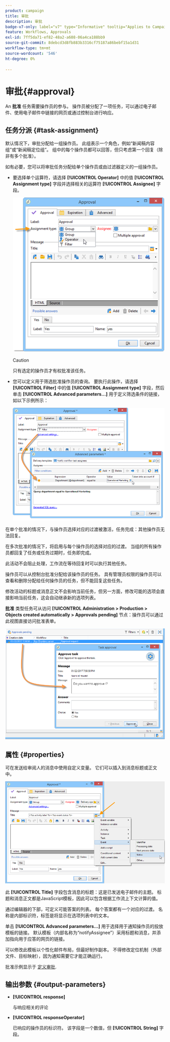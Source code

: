 ```yaml
---
product: campaign
title: 审批
description: 审批
badge-v7-only: label="v7" type="Informative" tooltip="Applies to Campaign Classic v7 only"
feature: Workflows, Approvals
exl-id: 7ff5da71-ef82-48a2-a608-06a4ca188bb9
source-git-commit: 8debcd3d8fb883b3316cf75187a86bebf15a1d31
workflow-type: tm+mt
source-wordcount: '546'
ht-degree: 0%

---
```


# 审批{#approval}



An **批准** 任务需要操作员的参与。 操作员被分配了一项任务，可以通过电子邮件、使用电子邮件中链接的网页或通过控制台进行响应。

## 任务分派 {#task-assignment}

默认情况下，审批分配给一组操作员。 此组表示一个角色，例如“新闻稿内容组”或“新闻稿定位组”。 组中的每个操作员都可以回答，但只考虑第一个回复（除非有多个批准）。

如有必要，您可以将审批任务分配给单个操作员或由过滤器定义的一组操作员。

* 要选择单个运算符，请选择 **[!UICONTROL Operator]** 中的值 **[!UICONTROL Assignment type]** 字段并选择相关的运算符 **[!UICONTROL Assignee]** 字段。

   ![](assets/s_advuser_validation_box_assign.png)

   >[!CAUTION]
   >
   >只有选定的操作员才有权批准该任务。

* 您可以定义用于筛选批准操作员的查询。 要执行此操作，请选择 **[!UICONTROL Filter]** 中的值 **[!UICONTROL Assignment type]** 字段，然后单击 **[!UICONTROL Advanced parameters...]** 用于定义筛选条件的链接，如以下示例所示：

   ![](assets/s_advuser_validation_box_filter.png)

在单个批准的情况下，与操作员选择对应的过渡被激活，任务完成：其他操作员无法回复。

在多次批准的情况下，将启用与每个操作员的选择对应的过渡。 当组的所有操作员都回复了任务或任务过期时，任务即完成。

此活动不会阻止处理，工作流在等待回复时可以执行其他任务。

操作员可以从控制台批准分配给该操作员的任务。 具有管理员权限的操作员可以查看和删除分配给任何操作员的任务，但不能回复这些任务。

修改活动的标题或消息正文不会影响当前任务，但另一方面，修改可能的选项会直接影响当前任务，这会自动继承新的选项列表。

**批准** 类型任务可从访问 **[!UICONTROL Administration > Production > Objects created automatically > Approvals pending]** 节点：操作员可以通过此视图直接访问批准表单。

![](assets/s_advuser_validation_from_console.png)

## 属性 {#properties}

可在发送给审阅人的消息中使用自定义变量。 它们可以插入到消息标题或正文中。

![](assets/edit_validation.png)

此 **[!UICONTROL Title]** 字段包含消息的标题：这是已发送电子邮件的主题。 标题和消息正文都是JavaScript模板，因此可以包含根据工作流上下文计算的值。

通过编辑器的下部，可定义可能答案的列表。 每个答案都有一个对应的过渡。 名称是内部标识符，标签是将显示在选项列表中的文本。

单击 **[!UICONTROL Advanced parameters...]** 用于选择用于通知操作员的投放模板的链接。 默认模板（内部名称为“notifyAssignee”）采用标题和消息，并添加指向用于应答的网页的链接。

可以修改此模板以个性化邮件布局，但最好制作副本。 不得修改定位机制（外部文件、目标映射），因为通知需要它才能正确运行。

批准示例显示于 [定义审批](defining-approvals.md).

## 输出参数 {#output-parameters}

* **[!UICONTROL response]**

   与响应相关的评论

* **[!UICONTROL responseOperator]**

   已响应的操作员的标识符。 该字段是一个数值，但 **[!UICONTROL String]** 字段。

